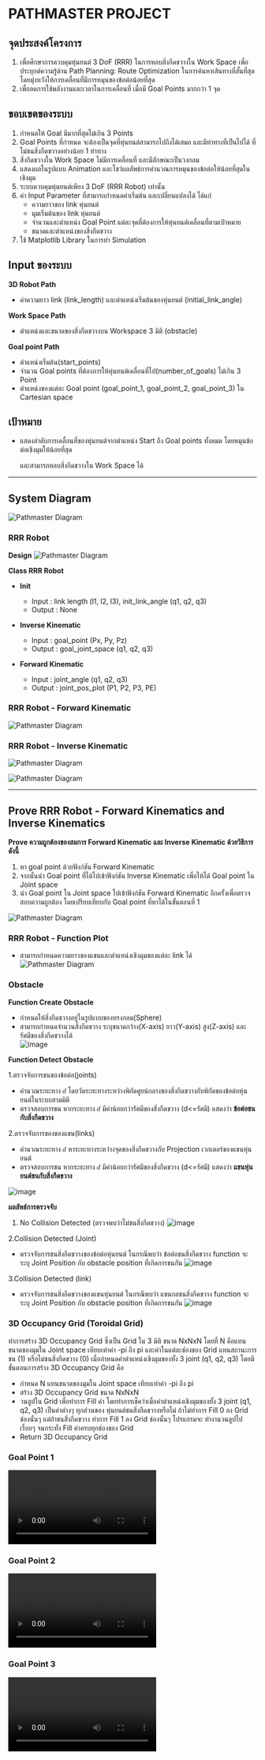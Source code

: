 # PATHMASTER PROJECT

## จุดประสงค์โครงการ
1. เพื่อศึกษาการควบคุมหุ่นยนต์ 3 DoF (RRR) ในการหลบสิ่งกีดขวางใน Work Space เพื่อประยุกต์ความรู้ด้าน Path Planning: Route Optimization ในการค้นหาเส้นทางที่สั้นที่สุด โดยมุ่งหวังให้การเคลื่อนที่มีการหมุนของข้อต่อน้อยที่สุด  
2. เพื่อลดการใช้พลังงานและเวลาในการเคลื่อนที่ เมื่อมี Goal Points มากกว่า 1 จุด

## ขอบเขตของระบบ
1. กำหนดให้ Goal มีมากที่สุดไม่เกิน 3 Points   
2. Goal Points ที่กำหนด จะต้องเป็นจุดที่หุ่นยนต์สามารถไปถึงได้เสมอ และมีท่าทางที่เป็นไปได้ ที่ไม่ชนสิ่งกีดขวางอย่างน้อย 1 ท่าทาง	
3. สิ่งกีดขวางใน Work Space ไม่มีการเคลื่อนที่ และมีลักษณะเป็นวงกลม
4. แสดงผลในรูปแบบ Animation และโชว์ผลลัพธ์การคำนวณการหมุนของข้อต่อให้น้อยที่สุดในเชิงมุม
5. ระบบควบคุมหุ่นยนต์เพียง 3 DoF (RRR Robot) เท่านั้น
6. ค่า Input Parameter ที่สามารถกำหนดค่าเริ่มต้น และเปลี่ยนแปลงได้ ได้แก่ 
   - ความยาวของ link หุ่นยนต์ 
   - มุมเริ่มต้นของ link หุ่นยนต์
   - จำนวนและตำแหน่ง Goal Point แต่ละจุดที่ต้องการให้หุ่นยนต์เคลื่อนที่ตามเป้าหมาย
   - ขนาดและตำแหน่งของสิ่งกีดขวาง
7. ใช้ Matplotlib Library ในการทำ Simulation

## Input ของระบบ
**3D Robot Path**
- ค่าความยาว link (link_length) และตำแหน่งเริ่มต้นของหุ่นยนต์ (initial_link_angle)
  
**Work Space Path**
- ตำแหน่งและขนาดของสิ่งกีดขวางบน Workspace 3 มิติ (obstacle)
  
**Goal point Path**
- ตำแหน่งเริ่มต้น(start_points)
- จำนวน Goal points ที่ต้องการให้หุ่นยนต์เคลื่อนที่ไป(number_of_goals) ไม่เกิน 3 Point
- ตำแหน่งของแต่ละ Goal point (goal_point_1, goal_point_2, goal_point_3) ใน Cartesian space

## เป้าหมาย
- แสดงลำดับการเคลื่อนที่ของหุ่นยนต์จากตำแหน่ง Start ถึง Goal points ทั้งหมด โดยหมุนข้อต่อเชิงมุมให้น้อยที่สุด

  และสามารถหลบสิ่งกีดขวางใน Work Space ได้ 

---

## System Diagram
![Pathmaster Diagram](Image/1.png)

### RRR Robot
**Design**
![Pathmaster Diagram](Image/2.png)

**Class RRR Robot**

- **Init**
  - Input : link length (l1, l2, l3), init_link_angle (q1, q2, q3)
  - Output : None

- **Inverse Kinematic**
  - Input : goal_point (Px, Py, Pz)
  - Output : goal_joint_space (q1, q2, q3)

- **Forward Kinematic**
  - Input : joint_angle (q1, q2, q3)
  - Output : joint_pos_plot (P1, P2, P3, PE)

### RRR Robot - Forward Kinematic
![Pathmaster Diagram](Image/3.png)

### RRR Robot - Inverse Kinematic
![Pathmaster Diagram](Image/4.png)

![Pathmaster Diagram](Image/5.png)

---

## Prove RRR Robot - Forward Kinematics and Inverse Kinematics
**Prove ความถูกต้องของสมการ Forward Kinematic และ Inverse Kinematic ด้วยวิธีการดังนี้**
1. หา goal point ด้วยฟังก์ชัน Forward Kinematic
2. จากนั้นนำ Goal point ที่ได้ไปเข้าฟังก์ชัน Inverse Kinematic เพื่อให้ได้ Goal point ใน Joint space 
3. นำ Goal point ใน Joint space ไปเข้าฟังก์ชัน Forward Kinematic อีกครั้งเพื่อตรวจสอบความถูกต้อง โดยเปรียบเทียบกับ Goal point ที่หาได้ในขั้นตอนที่ 1

![Pathmaster Diagram](Image/6.png)

### RRR Robot - Function Plot
- สามารถกำหนดความยาวของแขนและตำแหน่งเชิงมุมของแต่ละ link ได้ 
![Pathmaster Diagram](Image/7.png)

### Obstacle 
**Function Create Obstacle**
- กำหนดให้สิ่งกีดขวางอยู่ในรูปแบบของทรงกลม(Sphere)
- สามารถกำหนดจำนวนสิ่งกีดขวาง ระบุขนาดกว้าง(X-axis) ยาว(Y-axis) สูง(Z-axis) และรัศมีของสิ่งกีดขวางได้  
![image](https://github.com/user-attachments/assets/cf50a7b4-74e6-4ec7-81ad-f075def83026)

**Function Detect Obstacle**

1.ตรวจจับการชนของข้อต่อ(joints)
  - คำนวณระยะทาง 𝑑
    โดยวัดระยะทางระหว่างพิกัดศูยน์กลางของสิ่งกีดขวางกับพิกัดของข้อต่อหุ่นยนต์ในระบบสามมิติ 
  - ตรวจสอบการชน
    หากระยะทาง 𝑑 มีค่าน้อยกว่ารัศมีของสิ่งกีดขวาง (d<=รัศมี) แสดงว่า **ข้อต่อชนกับสิ่งกีดขวาง**

2.ตรวจจับการของของแขน(links)
  - คำนวณระยะทาง 𝑑
    หาระยะทางระหว่างจุดของสิ่งกีดขวางกับ Projection เวกเตอร์ของแขนหุ่นยนต์  
  - ตรวจสอบการชน
    หากระยะทาง 𝑑 มีค่าน้อยกว่ารัศมีของสิ่งกีดขวาง (d<=รัศมี) แสดงว่า **แขนหุ่นยนต์ชนกับสิ่งกีดขวาง**
    
  ![image](https://github.com/user-attachments/assets/2bce88ff-59ed-4d65-b376-552b0e9c788d)


**ผลลัพธ์การตรวจจับ**

1. No Collision Detected (ตรวจพบว่าไม่ชนสิ่งกีดขวาง)
![image](https://github.com/user-attachments/assets/7c2628ee-a3d1-4a69-a092-15a57dbd7263)

2.Collision Detected (Joint)
- ตรวจจับการชนสิ่งกีดขวางของข้อต่อหุ่นยนต์ ในกรณีพบว่า ข้อต่อชนสิ่งกีดขวาง function จะระบุ Joint Position กับ obstacle position ที่เกิดการชนกัน
![image](https://github.com/user-attachments/assets/875160cd-74ed-4c97-9caa-7adf457d2459)

3.Collision Detected (link)
- ตรวจจับการชนสิ่งกีดขวางของแขนหุ่นยนต์ ในกรณีพบว่า แขนกลชนสิ่งกีดขวาง function จะระบุ Joint Position กับ obstacle position ที่เกิดการชนกัน
![image](https://github.com/user-attachments/assets/071704e5-4947-4824-85b4-e33a8555df26)

### 3D Occupancy Grid (Toroidal Grid)
ทำการสร้าง 3D Occupancy Grid ซึ่งเป็น Grid ใน 3 มิติ ขนาด NxNxN โดยที่ N คือแทนขนาดของมุมใน Joint space เทียบเท่าค่า -pi ถึง pi และค่าในแต่ละช่องของ Grid แทนสถานะการชน (1) หรือไม่ชนสิ่งกีดขวาง (0) เมื่อกำหนดค่าตำแหน่งเชิงมุมของทั้ง 3 joint (q1, q2, q3) โดยมีขั้นตอนการสร้าง 3D Occupancy Grid คือ
- กำหนด N แทนขนาดของมุมใน Joint space เทียบเท่าค่า -pi ถึง pi
- สร้าง 3D Occupancy Grid ขนาด NxNxN
- วนลูปใน Grid เพื่อทำการ Fill ค่า โดยทำการเช็คว่าเมื่อค่าตำแหน่งเชิงมุมของทั้ง 3 joint (q1, q2, q3) เป็นค่าต่างๆ ทุกส่วนของ	หุ่นยนต์ชนสิ่งกีดขวางหรือไม่ ถ้าไม่ทำการ Fill 0 ลง Grid ช่องนั้นๆ แต่ถ้าชนสิ่งกีดขวาง ทำการ Fill 1 ลง Grid ช่องนั้นๆ โปรแกรมจะ	ทำงานวนลูปไปเรื่อยๆ จนกระทั่ง Fill ค่าครบทุกช่องของ Grid
- Return 3D Occupancy Grid


### Goal Point 1
<video controls src="Image/Figure 1 2024-12-05 16-04-19.mp4" title="Title"></video>
  
### Goal Point 2
<video controls src="Image/Figure 1 2024-12-05 16-04-54.mp4" title="Title"></video>

### Goal Point 3
<video controls src="Image/Figure 1 2024-12-05 16-05-18.mp4" title="Title"></video>